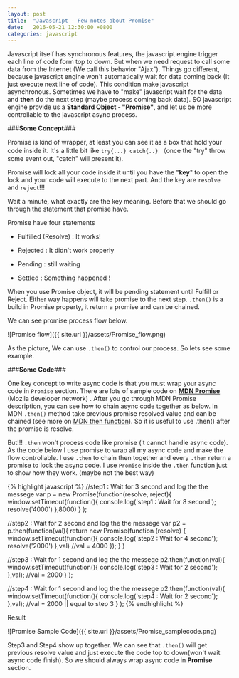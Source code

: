 ```yaml
---
layout: post
title:  "Javascript - Few notes about Promise"
date:   2016-05-21 12:30:00 +0800
categories: javascript
---
```

Javascript itself has  synchronous features, the javascript engine trigger each line of code form top to down. But when we need request to call some data from the Internet (We call this behavior "Ajax"). Things go different, because javascript engine won't automatically  wait for data coming back (It just execute next line of code). This condition make javascript asynchronous. Sometimes we have to "make" javascript wait for the data and **then** do the next step (maybe process coming back data). SO javascript engine provide us a **Standard Object - "Promise"**, and let us be more controllable to the javascript async process.

###**Some Concept**###

Promise is kind of wrapper, at least you can see it as a box that hold your code inside it. It's a little bit like
``try{...} catch{..}`` （once the "try" throw some event out, "catch" will present it).

Promise will lock all your code inside it until you have the "**key**" to open the lock and your code will execute to the next part. And the key are ``resolve`` and ``reject``!!!

Wait a minute, what exactly are the key meaning. Before that we should go through the statement that promise have.

Promise have four statements

* Fulfilled (Resolve) : It works!

* Rejected : It didn't work properly

* Pending : still waiting

* Settled : Something happened !

When you use Promise object, it will be pending statement until Fulfill or Reject. Either way happens will take promise to the next step. ``.then()`` is a build in Promise property, it return a promise and can be chained.

We can see promise process flow below.

![Promise flow]({{ site.url }}/assets/Promise_flow.png)

As the picture, We can use ``.then()`` to control our process. So lets see some example.

###**Some Code**###

One key concept to write async code is that you must wrap your async code in ``Promise`` section. There are lots of sample code on **[MDN Promise](https://developer.mozilla.org/en-US/docs/Web/JavaScript/Reference/Global_Objects/Promise)** (Mozila developer network) . After you go through MDN Promise description, you can see how to chain async code together as below. In MDN ``.then()`` method take previous promise resolved value and can be chained (see more on [MDN  then function](https://developer.mozilla.org/en-US/docs/Web/JavaScript/Reference/Global_Objects/Promise/then)). So it is useful to use .then() after the promise is resolve.

But!!!  ``.then`` won't process code like promise (it cannot handle async code). As the code below I use promise to wrap all my async code and make the flow controllable. I use ``.then`` to chain then together and every ``.then`` return a promise to lock the async code. I use ``Promise`` inside the ``.then`` function just to show how they work. (maybe not the best way)


{% highlight javascript %}
//step1 : Wait for 3 second and log the the messege
var p = new Promise(function(resolve, reject){
        window.setTimeout(function(){
                console.log('step1 : Wait for 8 second');
                resolve('4000')
            },8000)
    }
);

//step2 : Wait for 2 second and log the the messege
var p2 = p.then(function(val){
    return new Promise(function (resolve) {
        window.setTimeout(function(){
                console.log('step2 : Wait for 4 second');
                resolve('2000')
            },val) //val = 4000
        });
    }
)

//step3 : Wait for 1 second and log the the messege
p2.then(function(val){
    window.setTimeout(function(){
            console.log('step3 : Wait for 2 second');
        },val); //val = 2000
    }
);

//step4 : Wait for 1 second and log the the messege
p2.then(function(val){
    window.setTimeout(function(){
            console.log('step4 : Wait for 2 second');
        },val); //val = 2000  || equal to step 3
    }
);
{% endhighlight %}

Result

![Promise Sample Code]({{ site.url }}/assets/Promise_samplecode.png)

Step3 and Step4 show up together. We can see that ``.then()`` will get previous resolve value and just execute the code top to down(won't wait async code finish). So we should always wrap async code in **Promise** section.



[MDN Promise]:https://developer.mozilla.org/en-US/docs/Web/JavaScript/Reference/Global_Objects/Promise
[MDN THEN FUNCTION]:https://developer.mozilla.org/en-US/docs/Web/JavaScript/Reference/Global_Objects/Promise/then
